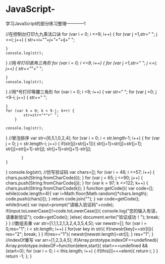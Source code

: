 # JavaScript-
学习JavaScript的部分练习整理————1

//在控制台打印九九乘法口诀
for (var i = 0; i <=9; i++) {
  	for (var j =1,str=" "; j <=i; j++) {
  		str+=i+"*"+j+"="+i*j+" ";
  		
  	}
  	console.log(str);
  }
//用*号打印直角三角形
 for (var i = 0; i <=9; i++) {
  	for (var j =1,str=" "; j <=i; j++) {
  		str+="*"+" ";
  		
  	}
  	console.log(str);
  }
//用*号打印等腰三角形
for (var i = 0; i <9; i++) {
  	var str=" ";
  	for (var j =0; j <9-i; j++) {
  		str+=" ";
  		
  	}
  	for (var k = 0; k < 9-j; k++) {
  			str=str+"*"+" ";
  		}
  		
  	console.log(str);
  }
//冒泡排序
var str=[6,5,1,0,2,4];
for (var i = 0; i < str.length-1; i++) {
	for (var j = 0; j < str.length-i; j++) {
		   if(str[j]>str[j+1]){
		   		str[j+1]=str[j]+str[j+1];
		   		str[j]=str[j+1]-str[j];
		   		str[j+1]=str[j+1]-str[j];

		   }
	}
}
console.log(str);
//仿写验证码
	var chars=[];
	for (var i = 48; i <=57; i++) {
		chars.push(String.fromCharCode(i));
	}
	for (var j = 65; j <=90; j++) {
		chars.push(String.fromCharCode(j));
	}
	for (var k = 97; k <=122; k++) {
		chars.push(String.fromCharCode(k));
	}
	function getCode(){
		var code=[];
		while(code.length<4){
			var i=Math.floor(Math.random()*chars.length);
			code.push(chars[i]);
		}
		return code.join("");
	}
	var code=getCode();
	while(true){
		var input=prompt("请输入验证码"+code);
		if(input.toLowerCase()!=code.toLowerCase()){
			console.log("您的输入有误，请重新验证");
			code=getCode();
		}else{
			document.write("验证成功！");
			break;
		}
	}
//数组去重
var str=[1,1,1,2,1,3,2,4,3,5,4,5];
 var newstr=[];
for (var i = 0,res="1"; i < str.length; i++) {
	for(var key in str){
			if(newstr[key]==str[i]){
				res="2";
				break;
			}
	}
		if(res=="1"){
				newstr[newstr.length]=str[i];
			}
			res="1";
}
//indexOf重写
var arr=[1,2,3,4,5];
if(Array.prototype.indexOF==undefined){
	Array.prototype.indexOF=function(elem,start){
			start===undefined && (start=0);
			for (var i = 0; i < this.length; i++) {
				if(this[i]===elem){
					return i;
				}
			}
			return -1;
	};
}
